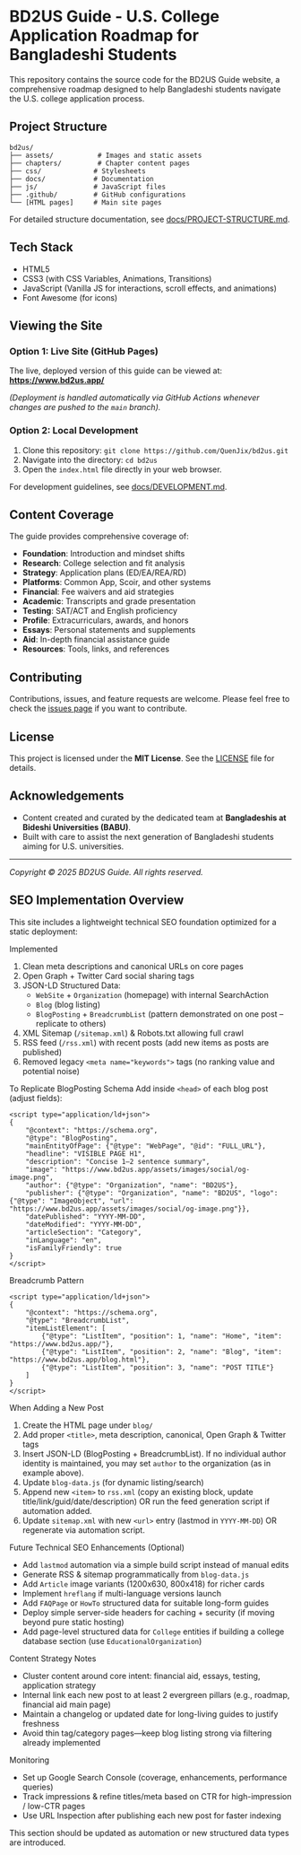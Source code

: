 # BD2US Guide - U.S. College Application Roadmap for Bangladeshi Students

This repository contains the source code for the BD2US Guide website, a comprehensive roadmap designed to help Bangladeshi students navigate the U.S. college application process.

## Project Structure

```
bd2us/
├── assets/           # Images and static assets
├── chapters/         # Chapter content pages  
├── css/             # Stylesheets
├── docs/            # Documentation
├── js/              # JavaScript files
├── .github/         # GitHub configurations
└── [HTML pages]     # Main site pages
```

For detailed structure documentation, see [docs/PROJECT-STRUCTURE.md](docs/PROJECT-STRUCTURE.md).

## Tech Stack

*   HTML5
*   CSS3 (with CSS Variables, Animations, Transitions)
*   JavaScript (Vanilla JS for interactions, scroll effects, and animations)
*   Font Awesome (for icons)

## Viewing the Site

### Option 1: Live Site (GitHub Pages)

The live, deployed version of this guide can be viewed at:
**https://www.bd2us.app/**

*(Deployment is handled automatically via GitHub Actions whenever changes are pushed to the `main` branch).*

### Option 2: Local Development

1.  Clone this repository: `git clone https://github.com/QuenJix/bd2us.git`
2.  Navigate into the directory: `cd bd2us`
3.  Open the `index.html` file directly in your web browser.

For development guidelines, see [docs/DEVELOPMENT.md](docs/DEVELOPMENT.md).

## Content Coverage

The guide provides comprehensive coverage of:

*   **Foundation**: Introduction and mindset shifts
*   **Research**: College selection and fit analysis  
*   **Strategy**: Application plans (ED/EA/REA/RD)
*   **Platforms**: Common App, Scoir, and other systems
*   **Financial**: Fee waivers and aid strategies
*   **Academic**: Transcripts and grade presentation
*   **Testing**: SAT/ACT and English proficiency 
*   **Profile**: Extracurriculars, awards, and honors
*   **Essays**: Personal statements and supplements
*   **Aid**: In-depth financial assistance guide
*   **Resources**: Tools, links, and references

## Contributing

Contributions, issues, and feature requests are welcome. Please feel free to check the [issues page](https://github.com/QuenJix/bd2us/issues) if you want to contribute.

## License

This project is licensed under the **MIT License**. See the [LICENSE](LICENSE) file for details.

## Acknowledgements

*   Content created and curated by the dedicated team at **Bangladeshis at Bideshi Universities (BABU)**.
*   Built with care to assist the next generation of Bangladeshi students aiming for U.S. universities.

---

*Copyright &copy; 2025 BD2US Guide. All rights reserved.* 

## SEO Implementation Overview

This site includes a lightweight technical SEO foundation optimized for a static deployment:

Implemented
1. Clean meta descriptions and canonical URLs on core pages
2. Open Graph + Twitter Card social sharing tags
3. JSON-LD Structured Data:
	 - `WebSite` + `Organization` (homepage) with internal SearchAction
	 - `Blog` (blog listing)
	 - `BlogPosting` + `BreadcrumbList` (pattern demonstrated on one post – replicate to others)
4. XML Sitemap (`/sitemap.xml`) & Robots.txt allowing full crawl
5. RSS feed (`/rss.xml`) with recent posts (add new items as posts are published)
6. Removed legacy `<meta name="keywords">` tags (no ranking value and potential noise)

To Replicate BlogPosting Schema
Add inside `<head>` of each blog post (adjust fields):
```
<script type="application/ld+json">
{
	"@context": "https://schema.org",
	"@type": "BlogPosting",
	"mainEntityOfPage": {"@type": "WebPage", "@id": "FULL_URL"},
	"headline": "VISIBLE PAGE H1",
	"description": "Concise 1–2 sentence summary",
	"image": "https://www.bd2us.app/assets/images/social/og-image.png",
	"author": {"@type": "Organization", "name": "BD2US"},
	"publisher": {"@type": "Organization", "name": "BD2US", "logo": {"@type": "ImageObject", "url": "https://www.bd2us.app/assets/images/social/og-image.png"}},
	"datePublished": "YYYY-MM-DD",
	"dateModified": "YYYY-MM-DD",
	"articleSection": "Category",
	"inLanguage": "en",
	"isFamilyFriendly": true
}
</script>
```

Breadcrumb Pattern
```
<script type="application/ld+json">
{
	"@context": "https://schema.org",
	"@type": "BreadcrumbList",
	"itemListElement": [
		{"@type": "ListItem", "position": 1, "name": "Home", "item": "https://www.bd2us.app/"},
		{"@type": "ListItem", "position": 2, "name": "Blog", "item": "https://www.bd2us.app/blog.html"},
		{"@type": "ListItem", "position": 3, "name": "POST TITLE"}
	]
}
</script>
```

When Adding a New Post
1. Create the HTML page under `blog/`
2. Add proper `<title>`, meta description, canonical, Open Graph & Twitter tags
3. Insert JSON-LD (BlogPosting + BreadcrumbList). If no individual author identity is maintained, you may set `author` to the organization (as in example above).
4. Update `blog-data.js` (for dynamic listing/search)
5. Append new `<item>` to `rss.xml` (copy an existing block, update title/link/guid/date/description) OR run the feed generation script if automation added.
6. Update `sitemap.xml` with new `<url>` entry (lastmod in `YYYY-MM-DD`) OR regenerate via automation script.

Future Technical SEO Enhancements (Optional)
* Add `lastmod` automation via a simple build script instead of manual edits
* Generate RSS & sitemap programmatically from `blog-data.js`
* Add `Article` image variants (1200x630, 800x418) for richer cards
* Implement `hreflang` if multi-language versions launch
* Add `FAQPage` or `HowTo` structured data for suitable long-form guides
* Deploy simple server-side headers for caching + security (if moving beyond pure static hosting)
* Add page-level structured data for `College` entities if building a college database section (use `EducationalOrganization`)

Content Strategy Notes
* Cluster content around core intent: financial aid, essays, testing, application strategy
* Internal link each new post to at least 2 evergreen pillars (e.g., roadmap, financial aid main page)
* Maintain a changelog or updated date for long-living guides to justify freshness
* Avoid thin tag/category pages—keep blog listing strong via filtering already implemented

Monitoring
* Set up Google Search Console (coverage, enhancements, performance queries)
* Track impressions & refine titles/meta based on CTR for high-impression / low-CTR pages
* Use URL Inspection after publishing each new post for faster indexing

This section should be updated as automation or new structured data types are introduced.
